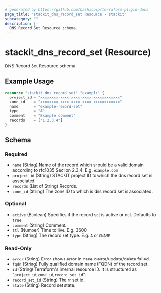 ```yaml
---
# generated by https://github.com/hashicorp/terraform-plugin-docs
page_title: "stackit_dns_record_set Resource - stackit"
subcategory: ""
description: |-
  DNS Record Set Resource schema.
---
```


# stackit_dns_record_set (Resource)

DNS Record Set Resource schema.

## Example Usage

```terraform
resource "stackit_dns_record_set" "example" {
  project_id = "xxxxxxxx-xxxx-xxxx-xxxx-xxxxxxxxxxxx"
  zone_id    = "xxxxxxxx-xxxx-xxxx-xxxx-xxxxxxxxxxxx"
  name       = "example-record-set"
  type       = "A"
  comment    = "Example comment"
  records    = ["1.2.3.4"]
}
```

<!-- schema generated by tfplugindocs -->
## Schema

### Required

- `name` (String) Name of the record which should be a valid domain according to rfc1035 Section 2.3.4. E.g. `example.com`
- `project_id` (String) STACKIT project ID to which the dns record set is associated.
- `records` (List of String) Records.
- `zone_id` (String) The zone ID to which is dns record set is associated.

### Optional

- `active` (Boolean) Specifies if the record set is active or not. Defaults to `true`
- `comment` (String) Comment.
- `ttl` (Number) Time to live. E.g. 3600
- `type` (String) The record set type. E.g. `A` or `CNAME`

### Read-Only

- `error` (String) Error shows error in case create/update/delete failed.
- `fqdn` (String) Fully qualified domain name (FQDN) of the record set.
- `id` (String) Terraform's internal resource ID. It is structured as "`project_id`,`zone_id`,`record_set_id`".
- `record_set_id` (String) The rr set id.
- `state` (String) Record set state.
